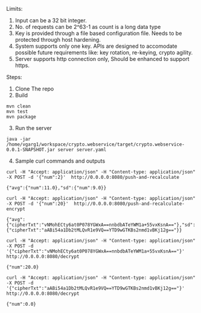 Limits:
1. Input can be a 32 bit integer. 
3. No. of requests can be 2^63-1 as count is a long data type
4. Key is provided through a file based configuration file. Needs to be protected through host hardening.
5. System supports only one key. APIs are designed to accomodate possible future requirements like: key rotation, re-keying, crypto agility.
6. Server supports http connection only, Should be enhanced to support https.

Steps:
1. Clone The repo
2. Build
```
mvn clean
mvn test
mvn package
```
3. Run the server
```
java -jar /home/vgarg1/workspace/crypto.webservice/target/crypto.webservice-0.0.1-SNAPSHOT.jar server server.yaml 
```
4. Sample curl commands and outputs
```
curl -H "Accept: application/json" -H "Content-type: application/json" -X POST -d '{"num":2}'  http://0.0.0.0:8080/push-and-recalculate
```
```
{"avg":{"num":11.0},"sd":{"num":9.0}}
```
```
curl -H "Accept: application/json" -H "Content-type: application/json" -X POST -d '{"num":20}'  http://0.0.0.0:8080/push-and-recalculate-encrypt
```
```
{"avg":{"cipherTxt":"vNMohECty6at0P078YGWxA==nnbdbATeYWM1a+55vxKsnA=="},"sd":{"cipherTxt":"aABi54a1Db2tMLQvR1e9VQ==YTD9wGTKBs2nmd1vBKj12g=="}}
```
```
curl -H "Accept: application/json" -H "Content-type: application/json" -X POST -d '{"cipherTxt":"vNMohECty6at0P078YGWxA==nnbdbATeYWM1a+55vxKsnA=="}'  http://0.0.0.0:8080/decrypt
```
```
{"num":20.0}
```
```
curl -H "Accept: application/json" -H "Content-type: application/json" -X POST -d '{"cipherTxt":"aABi54a1Db2tMLQvR1e9VQ==YTD9wGTKBs2nmd1vBKj12g=="}'  http://0.0.0.0:8080/decrypt
```
```
{"num":0.0}
```
